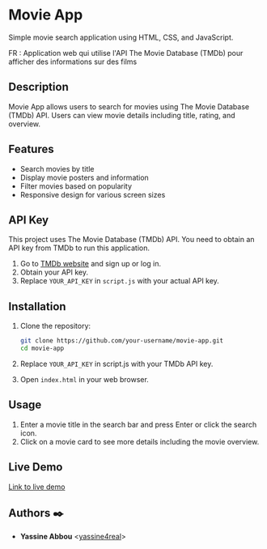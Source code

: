 # Movie App

Simple movie search application using HTML, CSS, and JavaScript.

FR : Application web qui utilise l'API The Movie Database (TMDb) pour afficher des informations sur des films

## Description

Movie App allows users to search for movies using The Movie Database (TMDb) API. Users can view movie details including title, rating, and overview.

## Features

- Search movies by title
- Display movie posters and information
- Filter movies based on popularity
- Responsive design for various screen sizes

## API Key

This project uses The Movie Database (TMDb) API. You need to obtain an API key from TMDb to run this application.

1. Go to [TMDb website](https://www.themoviedb.org/documentation/api) and sign up or log in.
2. Obtain your API key.
3. Replace `YOUR_API_KEY` in `script.js` with your actual API key.

## Installation

1. Clone the repository:

   ```bash
   git clone https://github.com/your-username/movie-app.git
   cd movie-app
2. Replace `YOUR_API_KEY` in script.js with your TMDb API key.

3. Open `index.html` in your web browser.

## Usage

1. Enter a movie title in the search bar and press Enter or click the search icon.
2. Click on a movie card to see more details including the movie overview.


## Live Demo

[Link to live demo](https://yassine4real.github.io/Movie-App-JS/) 


## Authors :black_nib:

- **Yassine Abbou** <[yassine4real](https://github.com/yassine4real)>

